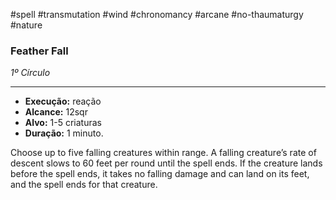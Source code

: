 #spell #transmutation #wind #chronomancy #arcane #no-thaumaturgy #nature 
### Feather Fall
*1º Círculo*
___
- **Execução:** reação
- **Alcance:** 12sqr
- **Alvo:** 1-5 criaturas
- **Duração:** 1 minuto.

Choose up to five falling creatures within range. A falling creature’s rate of descent slows to 60 feet per round until the spell ends. If the creature lands before the spell ends, it takes no falling damage and can land on its feet, and the spell ends for that creature.
